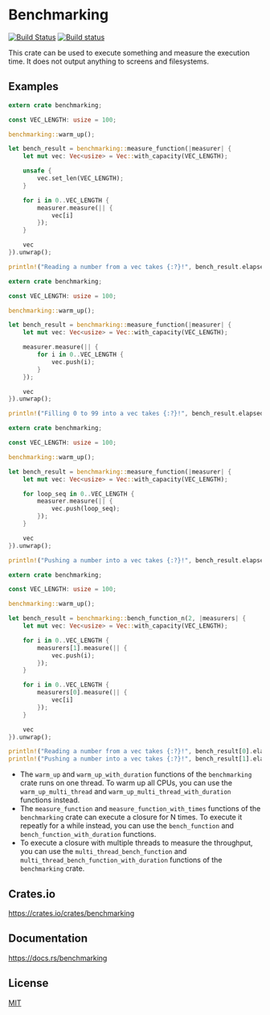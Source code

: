 Benchmarking
====================

[![Build Status](https://travis-ci.org/magiclen/benchmarking.svg?branch=master)](https://travis-ci.org/magiclen/benchmarking)
[![Build status](https://ci.appveyor.com/api/projects/status/y0iwlve66ral4peo/branch/master?svg=true)](https://ci.appveyor.com/project/magiclen/benchmarking/branch/master)

This crate can be used to execute something and measure the execution time. It does not output anything to screens and filesystems.

## Examples

```rust
extern crate benchmarking;

const VEC_LENGTH: usize = 100;

benchmarking::warm_up();

let bench_result = benchmarking::measure_function(|measurer| {
    let mut vec: Vec<usize> = Vec::with_capacity(VEC_LENGTH);

    unsafe {
        vec.set_len(VEC_LENGTH);
    }

    for i in 0..VEC_LENGTH {
        measurer.measure(|| {
            vec[i]
        });
    }

    vec
}).unwrap();

println!("Reading a number from a vec takes {:?}!", bench_result.elapsed());
```

```rust
extern crate benchmarking;

const VEC_LENGTH: usize = 100;

benchmarking::warm_up();

let bench_result = benchmarking::measure_function(|measurer| {
    let mut vec: Vec<usize> = Vec::with_capacity(VEC_LENGTH);

    measurer.measure(|| {
        for i in 0..VEC_LENGTH {
            vec.push(i);
        }
    });

    vec
}).unwrap();

println!("Filling 0 to 99 into a vec takes {:?}!", bench_result.elapsed());
```

```rust
extern crate benchmarking;

const VEC_LENGTH: usize = 100;

benchmarking::warm_up();

let bench_result = benchmarking::measure_function(|measurer| {
    let mut vec: Vec<usize> = Vec::with_capacity(VEC_LENGTH);

    for loop_seq in 0..VEC_LENGTH {
        measurer.measure(|| {
            vec.push(loop_seq);
        });
    }

    vec
}).unwrap();

println!("Pushing a number into a vec takes {:?}!", bench_result.elapsed());
```

```rust
extern crate benchmarking;

const VEC_LENGTH: usize = 100;

benchmarking::warm_up();

let bench_result = benchmarking::bench_function_n(2, |measurers| {
    let mut vec: Vec<usize> = Vec::with_capacity(VEC_LENGTH);

    for i in 0..VEC_LENGTH {
        measurers[1].measure(|| {
            vec.push(i);
        });
    }

    for i in 0..VEC_LENGTH {
        measurers[0].measure(|| {
            vec[i]
        });
    }

    vec
}).unwrap();

println!("Reading a number from a vec takes {:?}!", bench_result[0].elapsed());
println!("Pushing a number into a vec takes {:?}!", bench_result[1].elapsed());
```

* The `warm_up` and `warm_up_with_duration` functions of the `benchmarking` crate runs on one thread. To warm up all CPUs, you can use the `warm_up_multi_thread` and `warm_up_multi_thread_with_duration` functions instead.
* The `measure_function` and `measure_function_with_times` functions of the `benchmarking` crate can execute a closure for N times. To execute it repeatly for a while instead, you can use the `bench_function` and `bench_function_with_duration` functions.
* To execute a closure with multiple threads to measure the throughput, you can use the `multi_thread_bench_function` and `multi_thread_bench_function_with_duration` functions of the `benchmarking` crate.

## Crates.io

https://crates.io/crates/benchmarking

## Documentation

https://docs.rs/benchmarking

## License

[MIT](LICENSE)